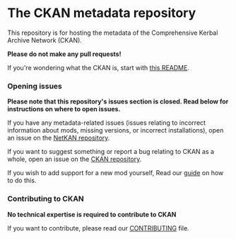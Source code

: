 # The CKAN metadata repository

This repository is for hosting the metadata of the Comprehensive Kerbal Archive Network (CKAN).

**Please do not make any pull requests!**

If you're wondering what the CKAN is, start with [this README](https://get.2sb.org/https://github.com/KSP-CKAN/CKAN/blob/master/README.md).

### Opening issues

**Please note that this repository's issues section is closed. Read below for instructions on where to open issues.**

If you have any metadata-related issues (issues relating to incorrect information about mods, missing versions, or incorrect installations),
open an issue on the [NetKAN repository](https://get.2sb.org/https://github.com/KSP-CKAN/NetKAN/issues).

If you want to suggest something or report a bug relating to CKAN as a whole,
open an issue on the [CKAN repository](https://get.2sb.org/https://github.com/KSP-CKAN/CKAN/issues).

If you wish to add support for a new mod yourself,
Read our [guide](https://get.2sb.org/https://github.com/KSP-CKAN/CKAN/wiki/Adding-a-mod-to-the-CKAN) on how to do this.

### Contributing to CKAN

**No technical expertise is required to contribute to CKAN**

If you want to contribute, please read our [CONTRIBUTING](https://get.2sb.org/https://github.com/KSP-CKAN/.github/blob/master/CONTRIBUTING.md) file.
